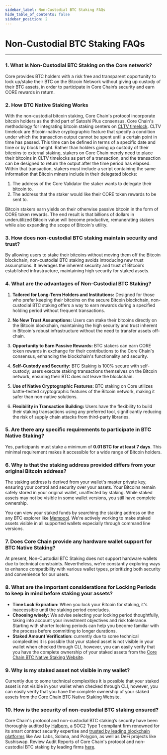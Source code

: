 ```yaml
---
sidebar_label: Non-Custodial BTC Staking FAQs
hide_table_of_contents: false
sidebar_position: 2
---
```


# Non-Custodial BTC Staking FAQs
---

### 1. What is Non-Custodial BTC Staking on the Core network?
Core provides BTC holders with a risk free and transparent opportunity to lock up/stake their BTC on the Bitcoin Network without giving up custody of their BTC assets, in order to participate in Core Chain’s security and earn CORE rewards in return.

### 2. How BTC Native Staking Works

With the non-custodial bitcoin staking, Core Chain's protocol incorporate bitcoin holders as the third part of Satoshi Plus consensus. Core Chain's methodology for integrating bitcoin staking centers on [CLTV timelock](https://en.bitcoin.it/wiki/Timelock#CheckLockTimeVerify). CLTV timelock are Bitcoin-native cryptographic feature that specify a condition under which the transaction output cannot be spent until a certain point in time has passed. This time can be defined in terms of a specific date and time or by block height. Rather than holders giving up custody of their bitcoins to external staking, stakers on Core Chain merely need to place their bitcoins in CLTV timelocks as part of a transaction, and the transaction can be designed to return the output after the time period has elapsed. Within that transaction, stakers must include a script containing the same information that Bitcoin miners include in their delegated blocks: 

1. The address of the Core Validator the staker wants to delegate their bitcoin to.
2. The address that the staker would like their CORE token rewards to be sent to.

Bitcoin stakers earn yields on their otherwise passive bitcoin in the form of CORE token rewards. The end result is that billions of dollars in underutilized Bitcoin value will become productive, remunerating stakers while also expanding the scope of Bitcoin's utility. 

### 3. How does non-custodial BTC staking maintain security and trust?
By allowing users to stake their bitcoins without moving them off the Bitcoin blockchain, non-custodial BTC staking avoids introducing new trust assumptions. It leverages the inherent security and trust of Bitcoin’s established infrastructure, maintaining high security for staked assets.

### 4. What are the advantages of Non-Custodial BTC Staking?

1. **Tailored for Long-Term Holders and Institutions:** Designed for those who prefer keeping their bitcoins on the secure Bitcoin blockchain, non-custodial BTC staking offers a way to earn rewards during a specified holding period without frequent transactions.

2. **No New Trust Assumptions:** Users can stake their bitcoins directly on the Bitcoin blockchain, maintaining the high security and trust inherent in Bitcoin's robust infrastructure without the need to transfer assets off-chain.

3. **Opportunity to Earn Passive Rewards:** BTC stakers can earn CORE token rewards in exchange for their contributions to the Core Chain's consensus, enhancing the blockchain's functionality and security.

4. **Self-Custody and Security:** BTC Staking is 100% secure with self-custody; users execute staking transactions themselves on the Bitcoin network, ensuring their BTC does not leave the blockchain.

5. **Use of Native Cryptographic Features:** BTC staking on Core utilizes battle-tested cryptographic features of the Bitcoin network, making it safer than non-native solutions.

6. **Flexibility in Transaction Building:** Users have the flexibility to build their staking transactions using any preferred tool, significantly reducing the risk of supply chain attacks from third-party libraries.

### 5. Are there any specific requirements to participate in BTC Native Staking?
Yes, participants must stake a minimum of **0.01 BTC for at least 7 days**. This minimal requirement makes it accessible for a wide range of Bitcoin holders.

### 6. Why is that the staking address provided differs from your original Bitcoin address?
The staking address is derived from your wallet's master private key, ensuring your control and security over your assets. Your Bitcoins remain safely stored in your original wallet, unaffected by staking. While staked assets may not be visible in some wallet versions, you still have complete ownership. 

You can view your staked funds by searching the staking address on the any BTC explorer like [Mempool](https://mempool.space/). We're actively working to make staked assets visible in all supported wallets especially through command line versions.

### 7. Does Core Chain provide any hardware wallet support for BTC Native Staking?

At present, Non-Custodial BTC Staking does not support hardware wallets due to technical constraints. Nevertheless, we're constantly exploring ways to enhance compatibility with various wallet types, prioritizing both security and convenience for our users.

### 8. What are the important considerations for Locking Periods to keep in mind before staking your assets?

* **Time Lock Expiration:** When you lock your Bitcoin for staking, it's inaccessible until the staking period concludes.
* **Choosing wisely:** We advise selecting your locking period thoughtfully, taking into account your investment objectives and risk tolerance. Starting with shorter locking periods can help you become familiar with the process before committing to longer durations.
* **Staked Amount Verification:** currently due to some technical complexities it is possible that your staked asset is not visible in your wallet when checked through CLI, however, you can easily verify that you have the complete ownership of your staked assets from the [Core Chain BTC Native Staking Website](https://stake.coredao.org/).


### 9. Why is my staked asset not visible in my wallet?

Currently due to some technical complexities it is possible that your staked asset is not visible in your wallet when checked through CLI, however, you can easily verify that you have the complete ownership of your staked assets from the [Core Chain BTC Native Staking Website](https://stake.coredao.org/).


### 10. How is the security of non-custodial BTC staking ensured?
Core Chain's protocol and non-custodial BTC staking’s security have been thoroughly audited by [Halborn](https://www.halborn.com/), a SOC2 Type 1 compliant firm renowned for its smart contract security expertise and [trusted by leading blockchain platforms](https://www.halborn.com/about/who-trusts-us) like Ava Labs, Solana, and Polygon, as well as DeFi projects like Sushiswap. Review Audit Reports of Core Chain's protocol and non-custodial BTC staking by leading firms [here](../Learn/audit.md).